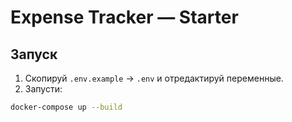 # Expense Tracker — Starter


## Запуск


1. Скопируй `.env.example` -> `.env` и отредактируй переменные.
2. Запусти:


```bash
docker-compose up --build